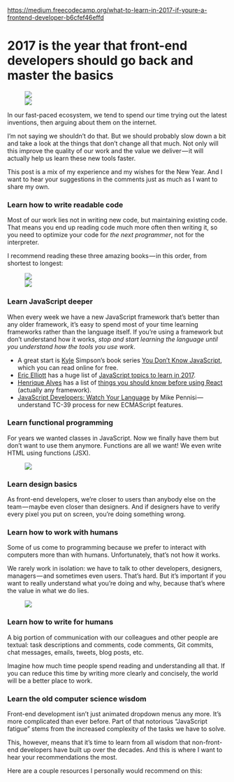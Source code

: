 <a href="https://medium.freecodecamp.org/what-to-learn-in-2017-if-youre-a-frontend-developer-b6cfef46effd">https://medium.freecodecamp.org/what-to-learn-in-2017-if-youre-a-frontend-developer-b6cfef46effd</a><div id="articleHeader"><h1>2017 is the year that front-end developers should go back and master the basics</h1></div><div><figure id="ea46"><div><div><img src="https://cdn-images-1.medium.com/freeze/max/60/1*1Xsnx4_M8uJc2klBxEtGLQ.jpeg?q=20" /><div class="readableLargeImageContainer"><img src="https://cdn-images-1.medium.com/max/2000/1*1Xsnx4_M8uJc2klBxEtGLQ.jpeg" /></div></figure><div><p id="e123">In our fast-paced ecosystem, we tend to spend our time trying out the latest inventions, then arguing about them on the internet.</p><p id="bffc">I’m not saying we shouldn’t do that. But we should probably slow down a bit and take a look at the things that don’t change all that much. Not only will this improve the quality of our work and the value we deliver — it will actually help us learn these new tools faster.</p><p id="5fce">This post is a mix of my experience and my wishes for the New Year. And I want to hear your suggestions in the comments just as much as I want to share my own.</p><h3 id="84a0">Learn how to write readable code</h3><p id="8782">Most of our work lies not in writing new code, but maintaining existing code. That means you end up reading code much more often then writing it, so you need to optimize your code for <em>the next programmer</em>, not for the interpreter.</p><p id="59e8">I recommend reading these three amazing books — in this order, from shortest to longest:</p></div><div><figure id="b110"><div><div><img src="https://cdn-images-1.medium.com/freeze/max/60/1*YQGwR6skf705fovSLCbmXQ.jpeg?q=20" /><div class="readableLargeImageContainer"><img src="https://cdn-images-1.medium.com/max/2000/1*YQGwR6skf705fovSLCbmXQ.jpeg" /></div></figure><div><h3 id="8ed5">Learn JavaScript deeper</h3><p id="a749">When every week we have a new JavaScript framework that’s better than any older framework, it’s easy to spend most of your time learning frameworks rather than the language itself. If you’re using a framework but don’t understand how it works, <em>stop and start learning the language until you understand how the tools you use work</em>.</p><ul><li id="6eed">A great start is <a href="https://medium.com/@getify" target="_blank">Kyle</a> Simpson’s book series <a href="https://github.com/getify/You-Dont-Know-JS" target="_blank">You Don’t Know JavaScript</a>, which you can read online for free.</li><li id="05d0"><a href="https://medium.com/@_ericelliott" target="_blank">Eric Elliott</a> has a huge list of <a href="https://medium.com/javascript-scene/top-javascript-frameworks-topics-to-learn-in-2017-700a397b711#.zhnbn4rvg" target="_blank">JavaScript topics to learn in 2017</a>.</li><li id="9879"><a href="https://medium.com/@healves" target="_blank">Henrique Alves</a> has a list of <a href="http://henriquea.github.io/blog/before-dive-into-react.html" target="_blank">things you should know before using React</a> (actually any framework).</li><li id="48f4"><a href="https://bocoup.com/weblog/javascript-developers-watch-your-language" target="_blank">JavaScript Developers: Watch Your Language</a> by Mike Pennisi — understand TC-39 process for new ECMAScript features.</li></ul><h3 id="1ab3">Learn functional programming</h3><p id="173a">For years we wanted classes in JavaScript. Now we finally have them but don’t want to use them anymore. Functions are all we want! We even write HTML using functions (JSX).</p></div><div><figure id="1759"><div><div><img src="https://cdn-images-1.medium.com/freeze/max/60/1*Helkj3sq3oVOc-dtjRgrYQ.jpeg?q=20" /><div class="readableLargeImageContainer"><img /></div></figure><div><h3 id="ab0a">Learn design basics</h3><p id="6342">As front-end developers, we’re closer to users than anybody else on the team — maybe even closer than designers. And if designers have to verify every pixel you put on screen, you’re doing something wrong.</p><h3 id="f23a">Learn how to work with humans</h3><p id="f762">Some of us come to programming because we prefer to interact with computers more than with humans. Unfortunately, that’s not how it works.</p><p id="35d2">We rarely work in isolation: we have to talk to other developers, designers, managers — and sometimes even users. That’s hard. But it’s important if you want to really understand what you’re doing and why, because that’s where the value in what we do lies.</p></div><div><figure id="d488"><div><div><img src="https://cdn-images-1.medium.com/freeze/max/60/1*zv6BXllLujNl-vDqkXQMqw.jpeg?q=20" /><div class="readableLargeImageContainer"><img /></div></figure><div><h3 id="a3aa">Learn how to write for humans</h3><p id="cc13">A big portion of communication with our colleagues and other people are textual: task descriptions and comments, code comments, Git commits, chat messages, emails, tweets, blog posts, etc.</p><p id="43af">Imagine how much time people spend reading and understanding all that. If you can reduce this time by writing more clearly and concisely, the world will be a better place to work.</p><h3 id="70b9">Learn the old computer science wisdom</h3><p id="8329">Front-end development isn’t just animated dropdown menus any more. It’s more complicated than ever before. Part of that notorious “JavaScript fatigue” stems from the increased complexity of the tasks we have to solve.</p><p id="57c3">This, however, means that it’s time to learn from all wisdom that non-front-end developers have built up over the decades. And this is where I want to hear your recommendations the most.</p><p id="7261">Here are a couple resources I personally would recommend on this:</p></div>